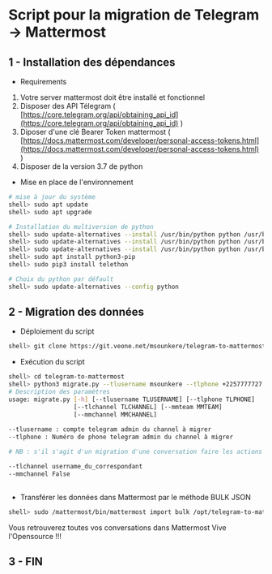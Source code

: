 
# Script pour la migration de Telegram -> Mattermost
## 1 - Installation des dépendances
- Requirements
 1. Votre server mattermost doit être installé et fonctionnel  
 2. Disposer des API Télegram ( [https://core.telegram.org/api/obtaining_api_id](https://core.telegram.org/api/obtaining_api_id) )
 3. Diposer  d'une clé Bearer Token mattermost ( [https://docs.mattermost.com/developer/personal-access-tokens.html](https://docs.mattermost.com/developer/personal-access-tokens.html) )
 4. Disposer de la version 3.7 de python

- Mise en place de l'environnement
```bash
# mise à jour du système
shell> sudo apt update
shell> sudo apt upgrade

# Installation du multiversion de python
shell> sudo update-alternatives --install /usr/bin/python python /usr/bin/python2.7 1
shell> sudo update-alternatives --install /usr/bin/python python /usr/bin/python3.6 2
shell> sudo update-alternatives --install /usr/bin/python python /usr/bin/python3.7 3
shell> sudo apt install python3-pip
shell> sudo pip3 install telethon

# Choix du python par défault
shell> sudo update-alternatives --config python
```
## 2 - Migration des données
- Déploiement du script
```bash
shell> git clone https://git.veone.net/msounkere/telegram-to-mattermost.git
```
- Exécution du script
```bash
shell> cd telegram-to-mattermost
shell> python3 migrate.py --tlusername msounkere --tlphone +2257777727 --tlchannel https://t.me/joinchat/EchPiUcTSJpNHBiI0KI0A --mmteam veone --mmchannel veone_xy
# Description des paramètres
usage: migrate.py [-h] [--tlusername TLUSERNAME] [--tlphone TLPHONE]
                  [--tlchannel TLCHANNEL] [--mmteam MMTEAM]
                  [--mmchannel MMCHANNEL]
                  
--tlusername : compte telegram admin du channel à migrer
--tlphone : Numéro de phone telegram admin du channel à migrer

# NB : s'il s'agit d'un migration d'une conversation faire les actions suivantes :

--tlchannel username_du_correspondant
--mmchannel False
  
```
- Transférer les données dans Mattermost par le méthode BULK JSON
```bash
shell> sudo /mattermost/bin/mattermost import bulk /opt/telegram-to-mattermost/media/1192446106/mattermost_data.json --appl
```
Vous retrouverez toutes vos conversations dans Mattermost
Vive l'Opensource !!!

## 3 - FIN
